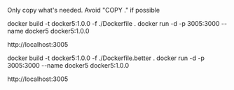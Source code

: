 Only copy what's needed. Avoid "COPY ." if possible

docker build -t docker5:1.0.0 -f ./Dockerfile .
docker run -d -p 3005:3000 --name docker5 docker5:1.0.0

http://localhost:3005

docker build -t docker5:1.0.0 -f ./Dockerfile.better .
docker run -d -p 3005:3000 --name docker5 docker5:1.0.0

http://localhost:3005